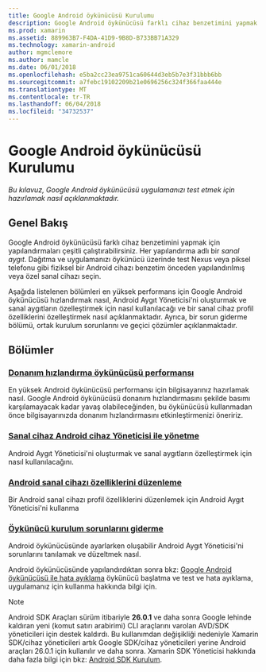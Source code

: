 ```yaml
---
title: Google Android öykünücüsü Kurulumu
description: Google Android öykünücüsü farklı cihaz benzetimini yapmak için yapılandırmaları çeşitli çalıştırabilirsiniz. Bu kılavuz, uygulamanızı test etmek için Android öykünücüsünde hazırlamak nasıl açıklanmaktadır.
ms.prod: xamarin
ms.assetid: 889963B7-F4DA-41D9-9B8D-B733BB71A329
ms.technology: xamarin-android
author: mgmclemore
ms.author: mamcle
ms.date: 06/01/2018
ms.openlocfilehash: e5ba2cc23ea9751ca60644d3eb5b7e3f31bbb6bb
ms.sourcegitcommit: a7febc19102209b21e0696256c324f366faa444e
ms.translationtype: MT
ms.contentlocale: tr-TR
ms.lasthandoff: 06/04/2018
ms.locfileid: "34732537"
---
```

# <a name="google-android-emulator-setup"></a>Google Android öykünücüsü Kurulumu

_Bu kılavuz, Google Android öykünücüsü uygulamanızı test etmek için hazırlamak nasıl açıklanmaktadır._


## <a name="overview"></a>Genel Bakış

Google Android öykünücüsü farklı cihaz benzetimini yapmak için yapılandırmaları çeşitli çalıştırabilirsiniz. Her yapılandırma adlı bir _sanal aygıt_. Dağıtma ve uygulamanızı öykünücü üzerinde test Nexus veya piksel telefonu gibi fiziksel bir Android cihazı benzetim önceden yapılandırılmış veya özel sanal cihazı seçin.

Aşağıda listelenen bölümleri en yüksek performans için Google Android öykünücüsü hızlandırmak nasıl, Android Aygıt Yöneticisi'ni oluşturmak ve sanal aygıtların özelleştirmek için nasıl kullanılacağı ve bir sanal cihaz profil özelliklerini özelleştirmek nasıl açıklanmaktadır. Ayrıca, bir sorun giderme bölümü, ortak kurulum sorunlarını ve geçici çözümler açıklanmaktadır.

## <a name="sections"></a>Bölümler

### <a name="hardware-acceleration-for-emulator-performanceandroidget-startedinstallationandroid-emulatorhardware-accelerationmd"></a>[Donanım hızlandırma öykünücüsü performansı](~/android/get-started/installation/android-emulator/hardware-acceleration.md)

En yüksek Android öykünücüsü performansı için bilgisayarınız hazırlamak nasıl.
Google Android öykünücüsü donanım hızlandırmasını şekilde basımı karşılamayacak kadar yavaş olabileceğinden, bu öykünücüsü kullanmadan önce bilgisayarınızda donanım hızlandırmasını etkinleştirmenizi öneririz.

### <a name="managing-virtual-devices-with-the-android-device-managerandroidget-startedinstallationandroid-emulatordevice-managermd"></a>[Sanal cihaz Android cihaz Yöneticisi ile yönetme](~/android/get-started/installation/android-emulator/device-manager.md)

Android Aygıt Yöneticisi'ni oluşturmak ve sanal aygıtların özelleştirmek için nasıl kullanılacağını.

### <a name="editing-android-virtual-device-propertiesandroidget-startedinstallationandroid-emulatordevice-propertiesmd"></a>[Android sanal cihazı özelliklerini düzenleme](~/android/get-started/installation/android-emulator/device-properties.md)

Bir Android sanal cihazı profil özelliklerini düzenlemek için Android Aygıt Yöneticisi'ni kullanma

### <a name="troubleshooting-emulator-setup-problemsandroidget-startedinstallationandroid-emulatortroubleshootingmd"></a>[Öykünücü kurulum sorunlarını giderme](~/android/get-started/installation/android-emulator/troubleshooting.md)

Android öykünücüsünde ayarlarken oluşabilir Android Aygıt Yöneticisi'ni sorunlarını tanılamak ve düzeltmek nasıl.


Android öykünücüsünde yapılandırdıktan sonra bkz: [Google Android öykünücüsü ile hata ayıklama](~/android/deploy-test/debugging/android-sdk-emulator/index.md) öykünücü başlatma ve test ve hata ayıklama, uygulamanız için kullanma hakkında bilgi için.


> [!NOTE]
> Android SDK Araçları sürüm itibariyle **26.0.1** ve daha sonra Google lehinde kaldıran yeni (komut satırı arabirimi) CLI araçlarını varolan AVD/SDK yöneticileri için destek kaldırdı. Bu kullanımdan değişikliği nedeniyle Xamarin SDK/cihaz yöneticileri artık Google SDK/cihaz yöneticileri yerine Android araçları 26.0.1 için kullanılır ve daha sonra. Xamarin SDK Yöneticisi hakkında daha fazla bilgi için bkz: [Android SDK Kurulum](~/android/get-started/installation/android-sdk.md).

